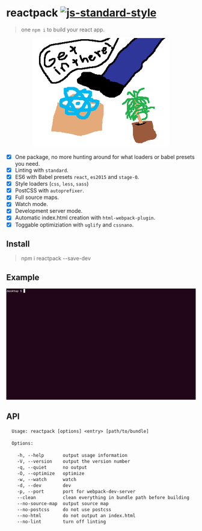 # reactpack [![js-standard-style][standard-image]][standard-url]

> one `npm i` to build your react app.

<p align="center">
  <img src="reactpack.png" alt="reactpack"/>
</p>

- [x] One package, no more hunting around for what loaders or babel presets you need.
- [x] Linting with `standard`.
- [x] ES6 with Babel presets `react`, `es2015` and `stage-0`.
- [x] Style loaders  (`css`, `less`, `sass`)
- [x] PostCSS with `autoprefixer`.
- [x] Full source maps.
- [x] Watch mode.
- [x] Development server mode.
- [x] Automatic index.html creation with `html-webpack-plugin`.
- [x] Toggable optimiziation with `uglify` and `cssnano`.

## Install

> npm i reactpack --save-dev

## Example

<p align="center">
  <img src="demo.gif" alt="reactpack"/>
</p>

## API

```
  Usage: reactpack [options] <entry> [path/to/bundle]

  Options:

    -h, --help       output usage information
    -V, --version    output the version number
    -q, --quiet      no output
    -O, --optimize   optimize
    -w, --watch      watch
    -d, --dev        dev
    -p, --port       port for webpack-dev-server
    --clean          clean everything in bundle path before building
    --no-source-map  output source map
    --no-postcss     do not use postcss
    --no-html        do not output an index.html
    --no-lint        turn off linting
```

[standard-image]: https://img.shields.io/badge/code%20style-standard-brightgreen.svg?style=flat-square
[standard-url]: https://github.com/feross/standard
